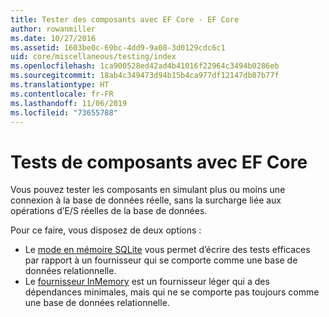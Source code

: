 ```yaml
---
title: Tester des composants avec EF Core - EF Core
author: rowanmiller
ms.date: 10/27/2016
ms.assetid: 1603be0c-69bc-4dd9-9a08-3d0129cdc6c1
uid: core/miscellaneous/testing/index
ms.openlocfilehash: 1ca900528ed42ad4b41016f22964c3494b0286eb
ms.sourcegitcommit: 18ab4c349473d94b15b4ca977df12147db07b77f
ms.translationtype: HT
ms.contentlocale: fr-FR
ms.lasthandoff: 11/06/2019
ms.locfileid: "73655788"
---
```

# <a name="testing-components-using-ef-core"></a>Tests de composants avec EF Core

Vous pouvez tester les composants en simulant plus ou moins une connexion à la base de données réelle, sans la surcharge liée aux opérations d’E/S réelles de la base de données.

Pour ce faire, vous disposez de deux options :

* Le [mode en mémoire SQLite](sqlite.md) vous permet d’écrire des tests efficaces par rapport à un fournisseur qui se comporte comme une base de données relationnelle.
* Le [fournisseur InMemory](in-memory.md) est un fournisseur léger qui a des dépendances minimales, mais qui ne se comporte pas toujours comme une base de données relationnelle.
